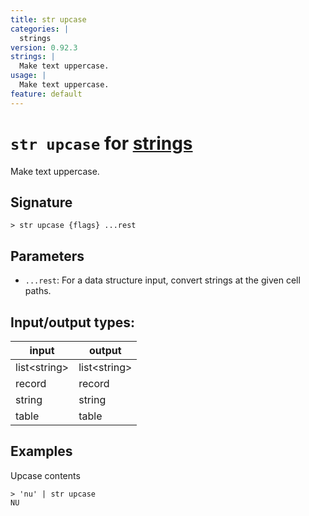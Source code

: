 ```yaml
---
title: str upcase
categories: |
  strings
version: 0.92.3
strings: |
  Make text uppercase.
usage: |
  Make text uppercase.
feature: default
---
```

<!-- This file is automatically generated. Please edit the command in https://github.com/nushell/nushell instead. -->

# `str upcase` for [strings](/commands/categories/strings.md)

<div class='command-title'>Make text uppercase.</div>

## Signature

```> str upcase {flags} ...rest```

## Parameters

 -  `...rest`: For a data structure input, convert strings at the given cell paths.


## Input/output types:

| input        | output       |
| ------------ | ------------ |
| list\<string\> | list\<string\> |
| record       | record       |
| string       | string       |
| table        | table        |
## Examples

Upcase contents
```nu
> 'nu' | str upcase
NU
```
